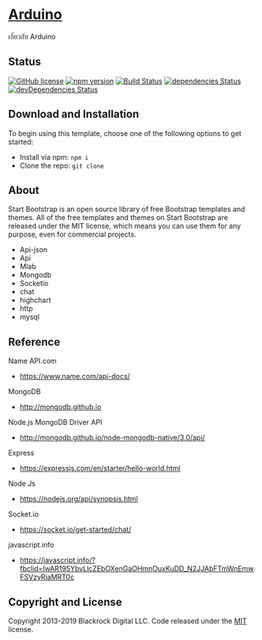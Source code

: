 # [Arduino](https://startbootstrap.com/template-overviews/sb-admin-2/)

เกี่ยวกับ Arduino


<!-- ## Preview -->
<!-- 
[![SB Admin 2 Preview](https://startbootstrap.com/assets/img/screenshots/themes/sb-admin-2.png)](https://blackrockdigital.github.io/startbootstrap-sb-admin-2/)

**[Launch Live Preview](https://blackrockdigital.github.io/startbootstrap-sb-admin-2/)** -->

## Status

[![GitHub license](https://img.shields.io/badge/license-MIT-blue.svg)](https://raw.githubusercontent.com/BlackrockDigital/startbootstrap-sb-admin-2/master/LICENSE)
[![npm version](https://img.shields.io/npm/v/startbootstrap-sb-admin-2.svg)](https://www.npmjs.com/package/startbootstrap-sb-admin-2)
[![Build Status](https://travis-ci.org/BlackrockDigital/startbootstrap-sb-admin-2.svg?branch=master)](https://travis-ci.org/BlackrockDigital/startbootstrap-sb-admin-2)
[![dependencies Status](https://david-dm.org/BlackrockDigital/startbootstrap-sb-admin-2/status.svg)](https://david-dm.org/BlackrockDigital/startbootstrap-sb-admin-2)
[![devDependencies Status](https://david-dm.org/BlackrockDigital/startbootstrap-sb-admin-2/dev-status.svg)](https://david-dm.org/BlackrockDigital/startbootstrap-sb-admin-2?type=dev)

## Download and Installation

To begin using this template, choose one of the following options to get started:
<!-- 
-   [Download the latest release on Start Bootstrap](https://startbootstrap.com/template-overviews/sb-admin-2/) -->
-   Install via npm: `npm i `
-   Clone the repo: `git clone `
<!-- -   [Fork, Clone, or Download on GitHub](https://github.com/BlackrockDigital/startbootstrap-sb-admin-2) -->

<!-- ## Usage

After installation, run `npm install` and then run `npm start` which will open up a preview of the template in your default browser, watch for changes to core template files, and live reload the browser when changes are saved. You can view the `gulpfile.js` to see which tasks are included with the dev environment.

### Gulp Tasks

-   `gulp` the default task that builds everything
-   `gulp watch` browserSync opens the project in your default browser and live reloads when changes are made
-   `gulp css` compiles SCSS files into CSS and minifies the compiled CSS
-   `gulp js` minifies the themes JS file
-   `gulp vendor` copies dependencies from node_modules to the vendor directory

You must have npm installed globally in order to use this build environment. This theme was built using node v11.6.0 and the Gulp CLI v2.0.1. If Gulp is not running properly after running `npm install`, you may need to update node and/or the Gulp CLI locally.

## Bugs and Issues

Have a bug or an issue with this template? [Open a new issue](https://github.com/BlackrockDigital/startbootstrap-sb-admin-2/issues) here on GitHub or leave a comment on the [template overview page at Start Bootstrap](http://startbootstrap.com/template-overviews/sb-admin-2/). -->

## About

Start Bootstrap is an open source library of free Bootstrap templates and themes. All of the free templates and themes on Start Bootstrap are released under the MIT license, which means you can use them for any purpose, even for commercial projects.

-   Api-json	
-   Api
-   Mlab	
-   Mongodb	
-   Socketio
-   chat	
-   highchart
-   http	
-   mysql
<!-- 
Start Bootstrap is based on the [Bootstrap](http://getbootstrap.com/) framework created by [Mark Otto](https://twitter.com/mdo) and [Jacob Thorton](https://twitter.com/fat). -->

## Reference

Name API.com 
-   <https://www.name.com/api-docs/>

MongoDB
-   <http://mongodb.github.io>

Node.js MongoDB Driver API
-   <http://mongodb.github.io/node-mongodb-native/3.0/api/>

Express
-   <https://expressjs.com/en/starter/hello-world.html>

Node Js
-   <https://nodejs.org/api/synopsis.html>

Socket.io
-   <https://socket.io/get-started/chat/>

javascript.info
-   <https://javascript.info/?fbclid=IwAR195YbvLlcZEbOXenGaOHmnOuxKuDD_N2JJAbFTmWnEmwFSVzyRiaMRT0c>

## Copyright and License

Copyright 2013-2019 Blackrock Digital LLC. Code released under the [MIT](https://github.com/BlackrockDigital/startbootstrap-resume/blob/gh-pages/LICENSE) license.
